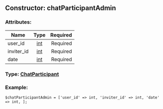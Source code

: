## Constructor: chatParticipantAdmin  

### Attributes:

| Name     |    Type       | Required |
|----------|:-------------:|---------:|
|user\_id|[int](../types/int.md) | Required|
|inviter\_id|[int](../types/int.md) | Required|
|date|[int](../types/int.md) | Required|


### Type: [ChatParticipant](../types/ChatParticipant.md)

### Example:


```
$chatParticipantAdmin = ['user_id' => int, 'inviter_id' => int, 'date' => int, ];
```